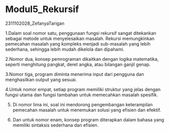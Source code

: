 # Modul5_Rekursif
2311102028_ZefanyaTarigan

1.Dalam soal nomor satu, penggunaan fungsi rekursif sangat ditekankan sebagai metode untuk menyelesaikan masalah. Rekursi memungkinkan pemecahan masalah yang kompleks menjadi sub-masalah yang lebih sederhana, sehingga lebih mudah dikelola dan dipahami.

2.Nomor dua, konsep pemrograman dikaitkan dengan logika matematika, seperti menghitung pangkat, deret angka, atau bilangan ganjil genap.

3.Nomor tiga, program diminta menerima input dari pengguna dan menghasilkan output yang sesuai.

4.Untuk nomor empat, setiap program memiliki struktur yang jelas dengan fungsi utama dan fungsi tambahan untuk memecahkan masalah spesifik.

5. Di nomor lima ini, soal ini mendorong pengembangan keterampilan pemecahan masalah untuk menemukan solusi yang efisien dan efektif.

6. Dan untuk nomor enam, konsep program diterapkan dalam bahasa yang memiliki sintaksis sederhana dan efisien.






